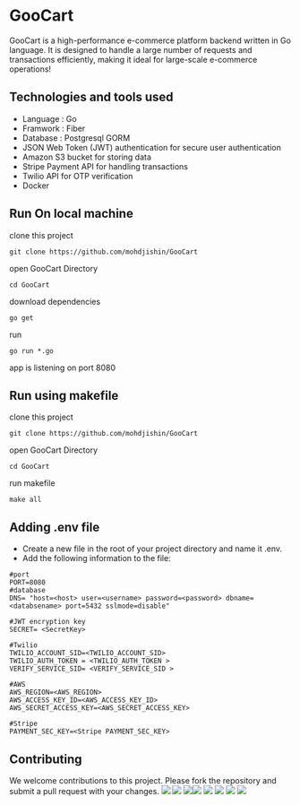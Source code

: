 # GooCart



GooCart is a high-performance e-commerce platform backend written in Go language. It is designed to handle a large number of requests and transactions efficiently, making it ideal for large-scale e-commerce operations!



## Technologies and tools used

- Language : Go
- Framwork : Fiber
- Database : Postgresql GORM
- JSON Web Token (JWT) authentication for secure user authentication
- Amazon S3 bucket for storing data
- Stripe Payment API for handling transactions
- Twilio API for OTP verification
- Docker



## Run On local machine

clone this project

```
git clone https://github.com/mohdjishin/GooCart
```

open GooCart Directory

```
cd GooCart
```

download dependencies

```
go get
```

run

```
go run *.go
```

app is listening on port 8080



## Run using makefile

clone this project

```
git clone https://github.com/mohdjishin/GooCart
```

open GooCart Directory

```
cd GooCart
```

run makefile
```
make all
```
## Adding .env file
- Create a new file in the root of your project directory and name it .env.
- Add the following information to the file:
```
#port
PORT=8080
#database
DNS= "host=<host> user=<username> password=<password> dbname=<databsename> port=5432 sslmode=disable"

#JWT encryption key
SECRET= <SecretKey>

#Twilio
TWILIO_ACCOUNT_SID=<TWILIO_ACCOUNT_SID>
TWILIO_AUTH_TOKEN = <TWILIO_AUTH_TOKEN >
VERIFY_SERVICE_SID= <VERIFY_SERVICE_SID >

#AWS
AWS_REGION=<AWS_REGION>
AWS_ACCESS_KEY_ID=<AWS_ACCESS_KEY_ID>
AWS_SECRET_ACCESS_KEY=<AWS_SECRET_ACCESS_KEY>

#Stripe
PAYMENT_SEC_KEY=<Stripe PAYMENT_SEC_KEY>
```


## Contributing
We welcome contributions to this project. Please fork the repository and submit a pull request with your changes.
<img src="https://img.shields.io/badge/Go-00ADD8?style=for-the-badge&logo=go&logoColor=white" />  <img src="https://img.shields.io/badge/JWT-000000?style=for-the-badge&logo=JSON%20web%20tokens&logoColor=white"/> <img src="https://img.shields.io/badge/Twilio-F22F46?style=for-the-badge&logo=Twilio&logoColor=white"/><img src="https://img.shields.io/badge/Amazon_AWS-FF9900?style=for-the-badge&logo=amazonaws&logoColor=white"/>  <img src="https://img.shields.io/badge/Docker-2CA5E0?style=for-the-badge&logo=docker&logoColor=white" />  <img src="https://img.shields.io/badge/PostgreSQL-316192?style=for-the-badge&logo=postgresql&logoColor=white" />  <img src="https://img.shields.io/badge/Stripe-626CD9?style=for-the-badge&logo=Stripe&logoColor=white" />  <img src="https://img.shields.io/badge/GitHub_Actions-2088FF?style=for-the-badge&logo=github-actions&logoColor=white" />


